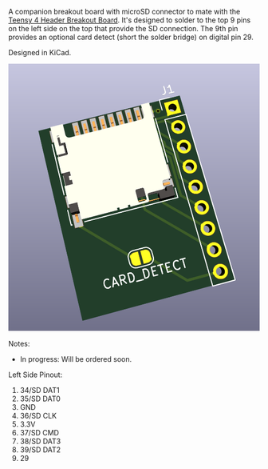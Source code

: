 A companion breakout board with microSD connector to mate with the [Teensy 4 Header Breakout Board](https://github.com/blackketter/teensy4_header_breakout).  It's designed to solder to the top 9 pins on the left side on the top that provide the SD connection.  The 9th pin provides an optional card detect (short the solder bridge) on digital pin 29.

Designed in KiCad.

![breakout render](render.png)

Notes:

- In progress: Will be ordered soon.

Left Side Pinout:

1. 34/SD DAT1
2. 35/SD DAT0
3. GND
4. 36/SD CLK
5. 3.3V
6. 37/SD CMD
7. 38/SD DAT3
8. 39/SD DAT2
9. 29
